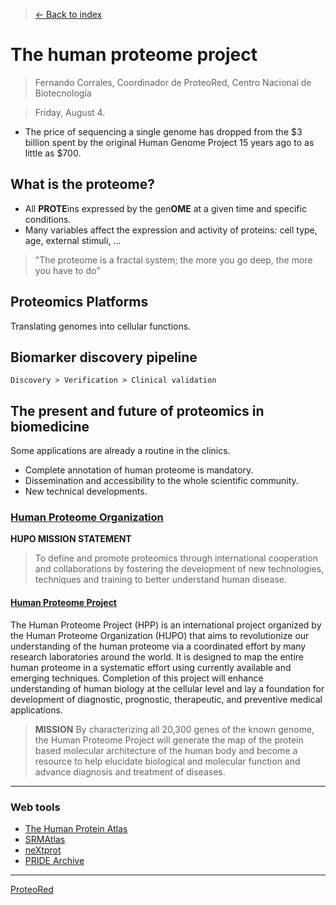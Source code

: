 > [<- Back to index](README.md)

# The human proteome project

> Fernando Corrales, Coordinador de ProteoRed, Centro Nacional de Biotecnología

> Friday, August 4.

- The price of sequencing a single genome has dropped from the $3 billion spent by the original Human Genome Project 15 years ago to as little as $700.

## What is the proteome?
- All **PROTE**ins expressed by the gen**OME** at a given time and specific conditions.
- Many variables affect the expression and activity of proteins: cell type, age, external stimuli, ...

> "The proteome is a fractal system; the more you go deep, the more you have to do"

## Proteomics Platforms
Translating genomes into cellular functions.

## Biomarker discovery pipeline
    Discovery > Verification > Clinical validation


## The present and future of proteomics in biomedicine
Some applications are already a routine in the clinics.
- Complete annotation of human proteome is mandatory.
- Dissemination and accessibility to the whole scientific community.
- New technical developments.

### [Human Proteome Organization](http://www.hupo.org)
**HUPO MISSION STATEMENT**
> To define and promote proteomics through international cooperation and collaborations by fostering the development of new technologies, techniques and training to better understand human disease.

#### [Human Proteome Project](https://hupo.org/human-proteome-project)
The Human Proteome Project (HPP) is an international project organized by the Human Proteome Organization (HUPO) that aims to revolutionize our understanding of the human proteome via a coordinated effort by many research laboratories around the world. It is designed to map the entire human proteome in a systematic effort using currently available and emerging techniques. Completion of this project will enhance understanding of human biology at the cellular level and lay a foundation for development of diagnostic, prognostic, therapeutic, and preventive medical applications.
> **MISSION**
By characterizing all 20,300 genes of the known genome, the Human Proteome Project will generate the map of the protein based molecular architecture of the human body and become a resource to help elucidate biological and molecular function and advance diagnosis and treatment of diseases.

----

### Web tools
- [The Human Protein Atlas](http://www.proteinatlas.org/)
- [SRMAtlas](http://www.srmatlas.org/)
- [neXtprot](https://www.nextprot.org/)
- [PRIDE Archive](https://www.ebi.ac.uk/pride/archive/)

----

[ProteoRed](http://www.proteored.org/)

